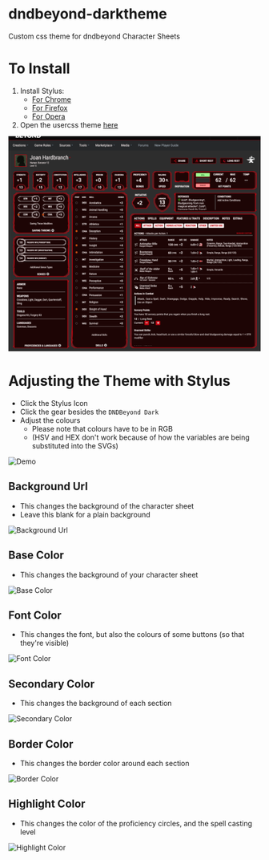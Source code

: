 # dndbeyond-darktheme
Custom css theme for dndbeyond Character Sheets

# To Install

1. Install Stylus:
    - [For Chrome](https://chrome.google.com/webstore/detail/stylus/clngdbkpkpeebahjckkjfobafhncgmne?hl=en)
    - [For Firefox](https://addons.mozilla.org/en-US/firefox/addon/styl-us/)
    - [For Opera](https://addons.opera.com/en-gb/extensions/details/stylus/)
2. Open the usercss theme [here](https://github.com/wmak/dndbeyond-darktheme/raw/master/dndbeyond-dark.user.css)

![Sample Image](./preview.png)

# Adjusting the Theme with Stylus
- Click the Stylus Icon
- Click the gear besides the `DNDBeyond Dark`
- Adjust the colours
    - Please note that colours have to be in RGB
    - (HSV and HEX don't work because of how the variables are being substituted into the SVGs)
    
![Demo](https://media.giphy.com/media/ckwgmQJvVcMZfqfdQM/giphy.gif)

## Background Url
- This changes the background of the character sheet
- Leave this blank for a plain background

![Background Url](https://media.giphy.com/media/IaWeLSSrtasg1Ug2l4/giphy.gif)

## Base Color
- This changes the background of your character sheet

![Base Color](https://media.giphy.com/media/LnQwluoZbmQIyigqAR/giphy.gif)

## Font Color
- This changes the font, but also the colours of some buttons (so that they're visible)

![Font Color](https://media.giphy.com/media/hQXYo3gZOdWMNaVXHv/giphy.gif)

## Secondary Color
- This changes the background of each section

![Secondary Color](https://media.giphy.com/media/IczmlvIc5idCSZUNy9/giphy.gif)

## Border Color
- This changes the border color around each section

![Border Color](https://media.giphy.com/media/elK65FKrmuzl6hVs8C/giphy.gif)

## Highlight Color
- This changes the color of the proficiency circles, and the spell casting level

![Highlight Color](https://media.giphy.com/media/Vg6XpKFWK4qN1Lsd9b/giphy.gif)
